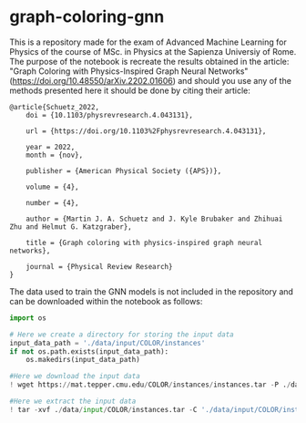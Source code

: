 # graph-coloring-gnn

This is a repository made for the exam of Advanced Machine Learning for Physics of the course of MSc. in Physics at the Sapienza Universiy of Rome. The purpose of the notebook is recreate the results obtained in the article: "Graph Coloring with Physics-Inspired Graph Neural Networks" (https://doi.org/10.48550/arXiv.2202.01606) and should you use any of the methods presented here it should be done by citing their article:

```
@article{Schuetz_2022,
	doi = {10.1103/physrevresearch.4.043131},
  
	url = {https://doi.org/10.1103%2Fphysrevresearch.4.043131},
  
	year = 2022,
	month = {nov},
  
	publisher = {American Physical Society ({APS})},
  
	volume = {4},
  
	number = {4},
  
	author = {Martin J. A. Schuetz and J. Kyle Brubaker and Zhihuai Zhu and Helmut G. Katzgraber},
  
	title = {Graph coloring with physics-inspired graph neural networks},
  
	journal = {Physical Review Research}
}
```

The data used to train the GNN models is not included in the repository and can be downloaded within the notebook as follows:
```python
import os

# Here we create a directory for storing the input data
input_data_path = './data/input/COLOR/instances'
if not os.path.exists(input_data_path):
    os.makedirs(input_data_path)

#Here we download the input data
! wget https://mat.tepper.cmu.edu/COLOR/instances/instances.tar -P ./data/input/COLOR/

#Here we extract the input data
! tar -xvf ./data/input/COLOR/instances.tar -C './data/input/COLOR/instances'

```
